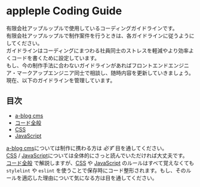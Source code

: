 # appleple Coding Guide

有限会社アップルップルで使用しているコーディングガイドラインです。<br/>
有限会社アップルップルで制作案件を行うときは、各ガイドラインに従うようにしてください。<br/>
ガイドラインはコーディングにまつわる社員同士のストレスを軽減やより効率よくコードを書くために設定しています。<br/>
もし、今の制作手法に合わないガイドラインがあればフロントエンドエンジニア・マークアップエンジニア同士で相談し、随時内容を更新していきましょう。<br/>
現在、以下のガイドラインを管理しています。

## 目次

- [a-blog cms](./a-blogcms.md)
- [コード全般](./general.md)
- [CSS](./css.md)
- [JavaScript](./js.md)

[a-blog cms](./a-blogcms.md)については制作に携わる方は *必ず* 目を通してください。<br/>
[CSS](./css.md) / [JavaScript](./js.md)については全体的にさっと読んでいただければ大丈夫です。<br/>
[コード全般](./general.md) で解説しますが、[CSS](./css.md) や [JavaScript](./js.md) のルールはすべて覚えなくても `stylelint` や `eslint` を使うことで保存時にコード整形されます。もし、そのルールを適応した理由について気になる方は目を通してください。